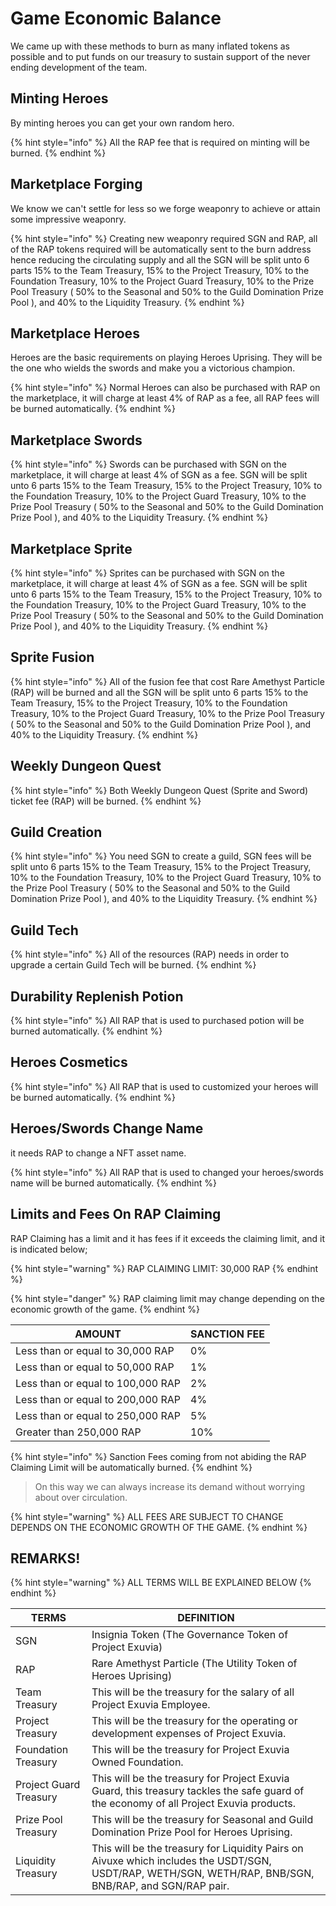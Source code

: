 # Game Economic Balance

We came up with these methods to burn as many inflated tokens as possible and to put funds on our treasury to sustain support of the never ending development of the team.

## Minting Heroes

By minting heroes you can get your own random hero.

{% hint style="info" %}
All the RAP fee that is required on minting will be burned.
{% endhint %}

## Marketplace Forging

We know we can't settle for less so we forge weaponry to achieve or attain some impressive weaponry.

{% hint style="info" %}
Creating new weaponry required SGN and RAP, all of the RAP tokens required will be automatically sent to the burn address hence reducing the circulating supply and all the SGN will be split unto 6 parts 15% to the Team Treasury, 15% to the Project Treasury, 10% to the Foundation Treasury, 10% to the Project Guard Treasury, 10% to the Prize Pool Treasury ( 50% to the Seasonal and 50% to the Guild Domination Prize Pool ), and 40% to the Liquidity Treasury.
{% endhint %}

## Marketplace Heroes

Heroes are the basic requirements on playing Heroes Uprising. They will be the one who wields the swords and make you a victorious champion.

{% hint style="info" %}
Normal Heroes can also be purchased with RAP on the marketplace, it will charge at least 4% of RAP as a fee, all RAP fees will be burned automatically.
{% endhint %}

## Marketplace Swords

{% hint style="info" %}
Swords can be purchased with SGN on the marketplace, it will charge at least 4% of SGN as a fee. SGN will be split unto 6 parts 15% to the Team Treasury, 15% to the Project Treasury, 10% to the Foundation Treasury, 10% to the Project Guard Treasury, 10% to the Prize Pool Treasury ( 50% to the Seasonal and 50% to the Guild Domination Prize Pool ), and 40% to the Liquidity Treasury.
{% endhint %}

## Marketplace Sprite

{% hint style="info" %}
Sprites can be purchased with SGN on the marketplace, it will charge at least 4% of SGN as a fee. SGN will be split unto 6 parts 15% to the Team Treasury, 15% to the Project Treasury, 10% to the Foundation Treasury, 10% to the Project Guard Treasury, 10% to the Prize Pool Treasury ( 50% to the Seasonal and 50% to the Guild Domination Prize Pool ), and 40% to the Liquidity Treasury.
{% endhint %}

## Sprite Fusion

{% hint style="info" %}
All of the fusion fee that cost Rare Amethyst Particle (RAP) will be burned and all the SGN will be split unto 6 parts 15% to the Team Treasury, 15% to the Project Treasury, 10% to the Foundation Treasury, 10% to the Project Guard Treasury, 10% to the Prize Pool Treasury ( 50% to the Seasonal and 50% to the Guild Domination Prize Pool ), and 40% to the Liquidity Treasury.
{% endhint %}

## Weekly Dungeon Quest

{% hint style="info" %}
Both Weekly Dungeon Quest (Sprite and Sword) ticket fee (RAP) will be burned.
{% endhint %}

## Guild Creation

{% hint style="info" %}
You need SGN to create a guild, SGN fees will be split unto 6 parts 15% to the Team Treasury, 15% to the Project Treasury, 10% to the Foundation Treasury, 10% to the Project Guard Treasury, 10% to the Prize Pool Treasury ( 50% to the Seasonal and 50% to the Guild Domination Prize Pool ), and 40% to the Liquidity Treasury.
{% endhint %}

## Guild Tech

{% hint style="info" %}
All of the resources (RAP) needs in order to upgrade a certain Guild Tech will be burned.
{% endhint %}

## Durability Replenish Potion

{% hint style="info" %}
All RAP that is used to purchased potion will be burned automatically.
{% endhint %}

## Heroes Cosmetics

{% hint style="info" %}
All RAP that is used to customized your heroes will be burned automatically.
{% endhint %}

## Heroes/Swords Change Name

it needs RAP to change a NFT asset name.

{% hint style="info" %}
All RAP that is used to changed your heroes/swords name will be burned automatically.
{% endhint %}

## Limits and Fees On RAP Claiming

RAP Claiming has a limit and it has fees if it exceeds the claiming limit, and it is indicated below;

{% hint style="warning" %}
RAP CLAIMING LIMIT: 30,000 RAP
{% endhint %}

{% hint style="danger" %}
RAP claiming limit may change depending on the economic growth of the game.
{% endhint %}

| AMOUNT                            | SANCTION FEE |
| --------------------------------- | ------------ |
| Less than or equal to 30,000 RAP  | 0%           |
| Less than or equal to 50,000 RAP  | 1%           |
| Less than or equal to 100,000 RAP | 2%           |
| Less than or equal to 200,000 RAP | 4%           |
| Less than or equal to 250,000 RAP | 5%           |
| Greater than 250,000 RAP          | 10%          |

{% hint style="info" %}
Sanction Fees coming from not abiding the RAP Claiming Limit will be automatically burned.
{% endhint %}

> On this way we can always increase its demand without worrying about over circulation.

{% hint style="warning" %}
ALL FEES ARE SUBJECT TO CHANGE DEPENDS ON THE ECONOMIC GROWTH OF THE GAME.
{% endhint %}

## REMARKS!

{% hint style="warning" %}
ALL TERMS WILL BE EXPLAINED BELOW
{% endhint %}

| TERMS                  | DEFINITION                                                                                                                                             |
| ---------------------- | ------------------------------------------------------------------------------------------------------------------------------------------------------ |
| SGN                    | Insignia Token (The Governance Token of Project Exuvia)                                                                                                |
| RAP                    | Rare Amethyst Particle (The Utility Token of Heroes Uprising)                                                                                          |
| Team Treasury          | This will be the treasury for the salary of all Project Exuvia Employee.                                                                               |
| Project Treasury       | This will be the treasury for the operating or development expenses of Project Exuvia.                                                                 |
| Foundation Treasury    | This will be the treasury for Project Exuvia Owned Foundation.                                                                                         |
| Project Guard Treasury | This will be the treasury for Project Exuvia Guard, this treasury tackles the safe guard of the economy of all Project Exuvia products.                |
| Prize Pool Treasury    | This will be the treasury for Seasonal and Guild Domination Prize Pool for Heroes Uprising.                                                            |
| Liquidity Treasury     | This will be the treasury for Liquidity Pairs on Aivuxe which includes the USDT/SGN, USDT/RAP, WETH/SGN, WETH/RAP, BNB/SGN, BNB/RAP, and SGN/RAP pair. |
